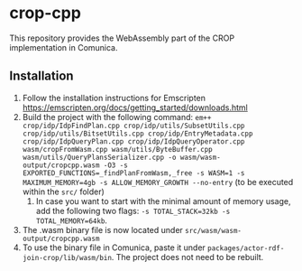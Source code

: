 # crop-cpp


This repository provides the WebAssembly part of the CROP implementation in Comunica.

## Installation

1. Follow the installation instructions for Emscripten https://emscripten.org/docs/getting_started/downloads.html
2. Build the project with the following command: `em++ crop/idp/IdpFindPlan.cpp crop/idp/utils/SubsetUtils.cpp crop/idp/utils/BitsetUtils.cpp crop/idp/EntryMetadata.cpp crop/idp/IdpQueryPlan.cpp crop/idp/IdpQueryOperator.cpp wasm/cropFromWasm.cpp wasm/utils/ByteBuffer.cpp wasm/utils/QueryPlansSerializer.cpp -o wasm/wasm-output/cropcpp.wasm -O3 -s EXPORTED_FUNCTIONS=_findPlanFromWasm,_free -s WASM=1 -s MAXIMUM_MEMORY=4gb -s ALLOW_MEMORY_GROWTH --no-entry` (to be executed within the `src/` folder)
   1. In case you want to start with the minimal amount of memory usage, add the following two flags: `-s TOTAL_STACK=32kb -s TOTAL_MEMORY=64kb`.
3. The .wasm binary file is now located under `src/wasm/wasm-output/cropcpp.wasm`
4. To use the binary file in Comunica, paste it under `packages/actor-rdf-join-crop/lib/wasm/bin`. The project does not need to be rebuilt.